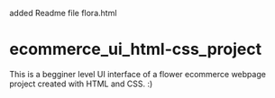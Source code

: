 added Readme file flora.html
# ecommerce_ui_html-css_project
This is a begginer level UI interface of a flower ecommerce webpage project created with HTML and CSS. :)
